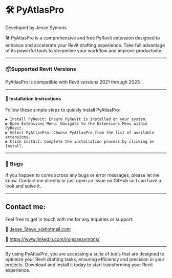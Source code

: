 # 🛠 PyAtlasPro


Developed by Jesse Symons

🛠 PyAtlasPro is a comprehensive and free PyRevit extension designed to enhance and accelerate your Revit drafting experience.
Take full advantage of its powerful tools to streamline your workflow and improve productivity.



---
### 📦Supported Revit Versions
PyAtlasPro is compatible with Revit versions 2021 through 2023.

---
#### 💠 Installation Instructions
Follow these simple steps to quickly install PyAtlasPro:

    ▶ Install PyRevit: Ensure PyRevit is installed on your system.
    ▶ Open Extensions Menu: Navigate to the Extensions Menu within PyRevit.
    ▶ Select PyAtlasPro: Choose PyAtlasPro from the list of available extensions. 
    ▶ Click Install: Complete the installation process by clicking on Install.

---
### 🐛 Bugs
If you happen to come across any bugs or error messages, please let me know. 
Contact me directly or just open an Issue on GitHub so I can have a look and solve it.

---

## Contact me:
Feel free to get in touch with me for any inquiries or support:

📨  Jesse_Steve_x@hotmail.com 

🤵  https://www.linkedin.com/in/jessesymons/    

---
By using PyAtlasPro, you are accessing a suite of tools that are designed to optimize your Revit drafting tasks, ensuring efficiency and precision in your projects. Download and install it today to start transforming your Revit experience.

